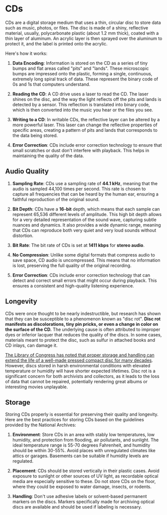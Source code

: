 # CDs

CDs are a digital storage medium that uses a thin, circular disc to store data such as music, photos, or files. The disc is made of a shiny, reflective material, usually, polycarbonate plastic (about 1.2 mm thick), coated with a thin layer of aluminum. An acrylic layer is then sprayed over the aluminum to protect it, and the label is printed onto the acrylic.

Here's how it works:

1. **Data Encoding**: Information is stored on the CD as a series of tiny bumps and flat areas called "pits" and "lands". These microscopic bumps are impressed onto the plastic, forming a single, continuous, extremely long spiral track of data. These represent the binary code of 0s and 1s that computers understand.

2. **Reading the CD**: A CD drive uses a laser to read the CD. The laser shines on the disc, and the way the light reflects off the pits and lands is detected by a sensor. This reflection is translated into binary code, which is then converted into the music you hear or the files you see.

3. **Writing to a CD**: In writable CDs, the reflective layer can be altered by a more powerful laser. This laser can change the reflective properties of specific areas, creating a pattern of pits and lands that corresponds to the data being stored.

4. **Error Correction**: CDs include error correction technology to ensure that small scratches or dust don't interfere with playback. This helps in maintaining the quality of the data.

## Audio Quality

1. **Sampling Rate**: CDs use a sampling rate of **44.1 kHz**, meaning that the audio is sampled 44,100 times per second. This rate is chosen to capture all frequencies that can be heard by the human ear, ensuring a faithful reproduction of the original sound.

2. **Bit Depth**: CDs have a **16-bit** depth, which means that each sample can represent 65,536 different levels of amplitude. This high bit depth allows for a very detailed representation of the sound wave, capturing subtle nuances and dynamics. It also provides a wide dynamic range, meaning that CDs can reproduce both very quiet and very loud sounds without distortion.

3. **Bit Rate**: The bit rate of CDs is set at **1411 kbps** for **stereo audio**.

4. **No Compression**: Unlike some digital formats that compress audio to save space, CD audio is uncompressed. This means that no information is lost, preserving the full quality of the original recording.

5. **Error Correction**: CDs include error correction technology that can detect and correct small errors that might occur during playback. This ensures a consistent and high-quality listening experience.

## Longevity

CDs were once thought to be nearly indestructible, but research has shown that they can be susceptible to a phenomenon known as "disc rot". **Disc rot manifests as discolorations, tiny pin pricks, or even a change in color on the surface of the CD.** The underlying cause is often attributed to improper dyes or inferior lacquer that reduces the quality of the discs. In some cases, materials meant to protect the disc, such as sulfur in attached books and CD inlays, can damage it.

[The Library of Congress has noted that proper storage and handling can extend the life of a well-made pressed compact disc for many decades](https://www.loc.gov/preservation/scientists/projects/cd_longevity.html). However, discs stored in harsh environmental conditions with elevated temperature or humidity will have shorter expected lifetimes. Disc rot is a significant concern for both archivists and collectors, as it leads to the loss of data that cannot be repaired, potentially rendering great albums or interesting movies unplayable.

## Storage

Storing CDs properly is essential for preserving their quality and longevity. Here are the best practices for storing CDs based on the guidelines provided by the National Archives:

1. **Environment**: Store CDs in an area with stably low temperatures, low humidity, and protection from flooding, air pollutants, and sunlight. The ideal temperature range is 55-70 degrees Fahrenheit, and humidity should be within 30-55%. Avoid places with unregulated climates like attics or garages. Basements can be suitable if humidity levels are regulated.

2. **Placement**: CDs should be stored vertically in their plastic cases. Avoid exposure to sunlight or other sources of UV light, as recordable optical media are especially sensitive to these. Do not store CDs on the floor, where they could be exposed to water damage, insects, or rodents.

3. **Handling**: Don't use adhesive labels or solvent-based permanent markers on the discs. Markers specifically made for archiving optical discs are available and should be used if labeling is necessary.
